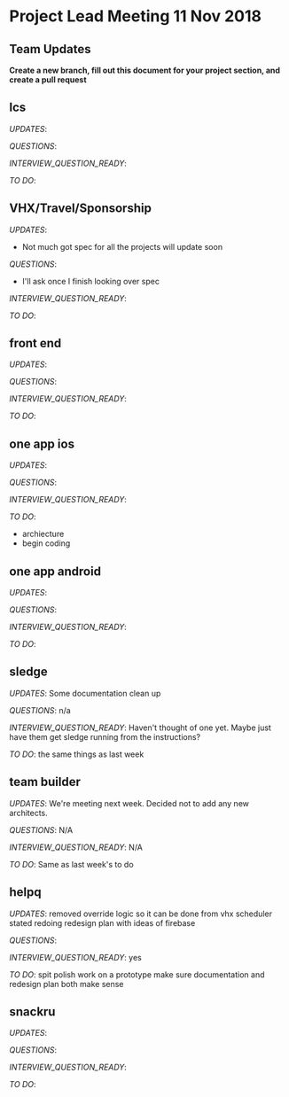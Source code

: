 # Project Lead Meeting 11 Nov 2018
## Team Updates

**Create a new branch, fill out this document for your project section, and create a pull request**

## lcs

_UPDATES_:

_QUESTIONS_:

_INTERVIEW_QUESTION_READY_:

[//]: # (don't actually put the question here)

_TO DO_:

## VHX/Travel/Sponsorship

_UPDATES_:
- Not much got spec for all the projects will update soon

_QUESTIONS_: 
- I'll ask once I finish looking over spec

_INTERVIEW_QUESTION_READY_:


[//]: # (don't actually put the question here)

_TO DO_:

## front end

_UPDATES_:

_QUESTIONS_:

_INTERVIEW_QUESTION_READY_:

[//]: # (don't actually put the question here)

_TO DO_:

## one app ios

_UPDATES_:

_QUESTIONS_:

_INTERVIEW_QUESTION_READY_:

[//]: # (don't actually put the question here)

_TO DO_:
- archiecture
- begin coding

## one app android

_UPDATES_:

_QUESTIONS_:

_INTERVIEW_QUESTION_READY_:

[//]: # (don't actually put the question here)

_TO DO_:

## sledge

_UPDATES_: Some documentation clean up

_QUESTIONS_: n/a

_INTERVIEW_QUESTION_READY_: Haven't thought of one yet. Maybe just have them get sledge running from the instructions?

[//]: # (don't actually put the question here)

_TO DO_: the same things as last week

## team builder

_UPDATES_: We're meeting next week. Decided not to add any new architects.

_QUESTIONS_: N/A

_INTERVIEW_QUESTION_READY_: N/A

[//]: # (don't actually put the question here)

_TO DO_: Same as last week's to do

## helpq

_UPDATES_:
removed override logic so it can be done from vhx scheduler
stated redoing redesign plan with ideas of firebase

_QUESTIONS_:

_INTERVIEW_QUESTION_READY_:
yes

[//]: # (don't actually put the question here)

_TO DO_:
spit polish
work on a prototype
make sure documentation and redesign plan both make sense

## snackru

_UPDATES_:

_QUESTIONS_:

_INTERVIEW_QUESTION_READY_:

[//]: # (don't actually put the question here)

_TO DO_:
